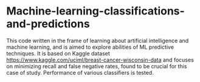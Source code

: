 # Machine-learning-classifications-and-predictions
This code written in the frame of learning about artificial intelligence and machine learning, and is aimed to explore abilities of ML predictive techniques. It is based on Kaggle dataset https://www.kaggle.com/uciml/breast-cancer-wisconsin-data and focuses on minimizing recall and false negative rates, found to be crucial for this case of study. Performance of various classifiers is tested.
